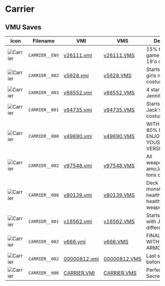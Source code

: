 # Carrier

## VMU Saves

| Icon | Filename | VMI | VMS | Description |
|------|----------|-----|-----|-------------|
| ![Carrier](../icons/CARRIER__ENV.GIF) | `CARRIER__ENV` | [v26111.vmi](v26111.vmi) | [v26111.VMS](v26111.VMS) | 15% through the game with the 19'o clock 
| ![Carrier](../icons/CARRIER__002.GIF) | `CARRIER__002` | [v5628.vmi](v5628.vmi) | [v5628.VMS](v5628.VMS) | Starts game in girls new costume. 
| ![Carrier](../icons/CARRIER__003.GIF) | `CARRIER__003` | [v88552.vmi](v88552.vmi) | [v88552.VMS](v88552.VMS) | 4 star save after Jennifer. 
| ![Carrier](../icons/CARRIER__001.GIF) | `CARRIER__001` | [v94735.vmi](v94735.vmi) | [v94735.VMS](v94735.VMS) | Starts game in Jack's new costume. 
| ![Carrier](../icons/CARRIER__000.GIF) | `CARRIER__000` | [v49690.vmi](v49690.vmi) | [v49690.VMS](v49690.VMS) | WITH ALMOST 80% DONE ENJOY YOUSELF!!!PAL-M VERSION 
| ![Carrier](../icons/CARRIER__002.GIF) | `CARRIER__002` | [v97548.vmi](v97548.vmi) | [v97548.VMS](v97548.VMS) | All weapons,unlimted amo,last save,and tons of items. 
| ![Carrier](../icons/CARRIER__000.GIF) | `CARRIER__000` | [v80139.vmi](v80139.vmi) | [v80139.VMS](v80139.VMS) | Deck 6/ last monster/2 level 3 health1 level 2 health/ all weapons15:00:00 
| ![Carrier](../icons/CARRIER__001.GIF) | `CARRIER__001` | [v16562.vmi](v16562.vmi) | [v16562.VMS](v16562.VMS) | Starts the game with Jack in a different costume. 
| ![Carrier](../icons/CARRIER__002.GIF) | `CARRIER__002` | [v666.vmi](v666.vmi) | [v666.VMS](v666.VMS) | FINAL STAGE WITH ALL ARMOL... 
| ![Carrier](../icons/CARRIER__002.GIF) | `CARRIER__002` | [00000812.vmi](00000812.vmi) | [00000812.VMS](00000812.VMS) | Last save for Jack before ending. 
| ![Carrier](../icons/CARRIER__000.GIF) | `CARRIER__000` | [CARRIER.VMI](CARRIER.VMI) | [CARRIER.VMS](CARRIER.VMS) | Perfect Save! All Secret Unlocked!
